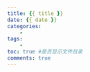 ```yaml
---
title: {{ title }}
date: {{ date }}
categories:
    -
tags:
    -
toc: true #是否显示文件目录
comments: true
---
```


